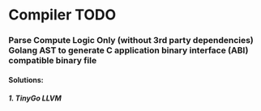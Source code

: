 # Compiler TODO
### Parse Compute Logic Only (without 3rd party dependencies) Golang AST to generate C application binary interface (ABI) compatible binary file

#### Solutions:
##### 1. TinyGo LLVM
#####
